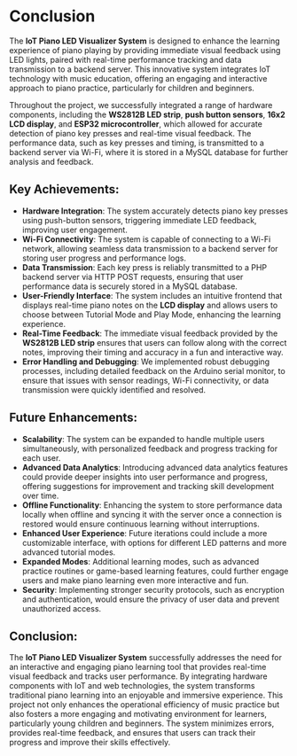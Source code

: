 # Conclusion

The **IoT Piano LED Visualizer System** is designed to enhance the learning experience of piano playing by providing immediate visual feedback using LED lights, paired with real-time performance tracking and data transmission to a backend server. This innovative system integrates IoT technology with music education, offering an engaging and interactive approach to piano practice, particularly for children and beginners.

Throughout the project, we successfully integrated a range of hardware components, including the **WS2812B LED strip**, **push button sensors**, **16x2 LCD display**, and **ESP32 microcontroller**, which allowed for accurate detection of piano key presses and real-time visual feedback. The performance data, such as key presses and timing, is transmitted to a backend server via Wi-Fi, where it is stored in a MySQL database for further analysis and feedback.

## Key Achievements:
- **Hardware Integration**: The system accurately detects piano key presses using push-button sensors, triggering immediate LED feedback, improving user engagement.
- **Wi-Fi Connectivity**: The system is capable of connecting to a Wi-Fi network, allowing seamless data transmission to a backend server for storing user progress and performance logs.
- **Data Transmission**: Each key press is reliably transmitted to a PHP backend server via HTTP POST requests, ensuring that user performance data is securely stored in a MySQL database.
- **User-Friendly Interface**: The system includes an intuitive frontend that displays real-time piano notes on the **LCD display** and allows users to choose between Tutorial Mode and Play Mode, enhancing the learning experience.
- **Real-Time Feedback**: The immediate visual feedback provided by the **WS2812B LED strip** ensures that users can follow along with the correct notes, improving their timing and accuracy in a fun and interactive way.
- **Error Handling and Debugging**: We implemented robust debugging processes, including detailed feedback on the Arduino serial monitor, to ensure that issues with sensor readings, Wi-Fi connectivity, or data transmission were quickly identified and resolved.

## Future Enhancements:
- **Scalability**: The system can be expanded to handle multiple users simultaneously, with personalized feedback and progress tracking for each user.
- **Advanced Data Analytics**: Introducing advanced data analytics features could provide deeper insights into user performance and progress, offering suggestions for improvement and tracking skill development over time.
- **Offline Functionality**: Enhancing the system to store performance data locally when offline and syncing it with the server once a connection is restored would ensure continuous learning without interruptions.
- **Enhanced User Experience**: Future iterations could include a more customizable interface, with options for different LED patterns and more advanced tutorial modes.
- **Expanded Modes**: Additional learning modes, such as advanced practice routines or game-based learning features, could further engage users and make piano learning even more interactive and fun.
- **Security**: Implementing stronger security protocols, such as encryption and authentication, would ensure the privacy of user data and prevent unauthorized access.

## Conclusion:
The **IoT Piano LED Visualizer System** successfully addresses the need for an interactive and engaging piano learning tool that provides real-time visual feedback and tracks user performance. By integrating hardware components with IoT and web technologies, the system transforms traditional piano learning into an enjoyable and immersive experience. This project not only enhances the operational efficiency of music practice but also fosters a more engaging and motivating environment for learners, particularly young children and beginners. The system minimizes errors, provides real-time feedback, and ensures that users can track their progress and improve their skills effectively.